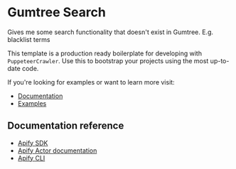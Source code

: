 # Gumtree Search
Gives me some search functionality that doesn't exist in Gumtree. E.g. blacklist terms

This template is a production ready boilerplate for developing with `PuppeteerCrawler`.
Use this to bootstrap your projects using the most up-to-date code.

If you're looking for examples or want to learn more visit:
- [Documentation](https://sdk.apify.com/docs/api/puppeteer-crawler) 
- [Examples](https://sdk.apify.com/docs/examples/puppeteer-crawler) 

## Documentation reference

- [Apify SDK](https://sdk.apify.com/)
- [Apify Actor documentation](https://docs.apify.com/actor)
- [Apify CLI](https://docs.apify.com/cli)
